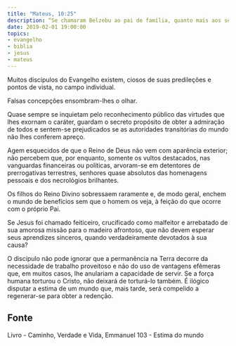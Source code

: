 ```yaml
---
title: "Mateus, 10:25"
description: “Se chamaram Belzebu ao pai de família, quanto mais aos seus domésticos?” — Jesus
date: 2019-02-01 19:00:00
topics: 
- evangelho
- biblia
- jesus
- mateus
---
```


Muitos discípulos do Evangelho existem, ciosos de suas predileções e
pontos de vista, no campo individual.

Falsas concepções ensombram-lhes o olhar.

Quase sempre se inquietam pelo reconhecimento público das virtudes que
lhes exornam o caráter, guardam o secreto propósito de obter a admiração de
todos e sentem-se prejudicados se as autoridades transitórias do mundo não
lhes conferem apreço.

Agem esquecidos de que o Reino de Deus não vem com aparência
exterior; não percebem que, por enquanto, somente os vultos destacados, nas
vanguardas financeiras ou políticas, arvoram-se em detentores de
prerrogativas terrestres, senhores quase absolutos das homenagens pessoais
e dos necrológios brilhantes.

Os filhos do Reino Divino sobressaem raramente e, de modo geral,
enchem o mundo de benefícios sem que o homem os veja, à feição do que
ocorre com o próprio Pai.

Se Jesus foi chamado feiticeiro, crucificado como malfeitor e arrebatado de sua
amorosa missão para o madeiro afrontoso, que não devem esperar seus aprendizes
sinceros, quando verdadeiramente devotados à sua causa?  

O discípulo não pode ignorar que a permanência na Terra decorre da necessidade
de trabalho proveitoso e não do uso de vantagens efêmeras que, em muitos casos,
lhe anulariam a capacidade de servir. Se a força humana torturou o Cristo, não
deixará de torturá-lo também. É ilógico disputar a estima de um mundo que, mais
tarde, será compelido a regenerar-se para obter a redenção.


## Fonte
Livro - Caminho, Verdade e Vida, Emmanuel
103 - Estima do mundo
